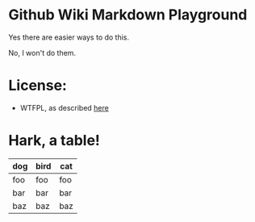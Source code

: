# Github Wiki Markdown Playground

Yes there are easier ways to do this.

No, I won't do them.

# License:

* WTFPL, as described [here](http://www.wtfpl.net/)

# Hark, a table!

dog | bird | cat
----|------|----
foo | foo  | foo
bar | bar  | bar
baz | baz  | baz